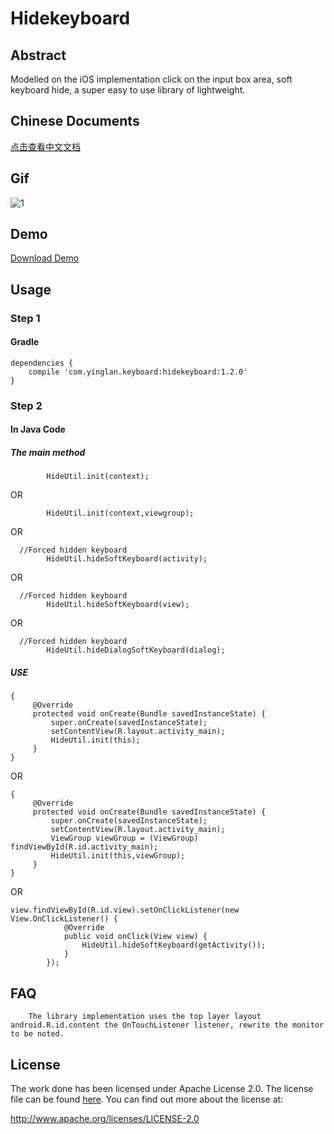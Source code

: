 # Hidekeyboard
## Abstract
Modelled on the iOS implementation click on the input box area, soft keyboard hide, a super easy to use library of lightweight.

## Chinese Documents
[点击查看中文文档](https://github.com/yingLanNull/HideKeyboard/blob/master/READEME_CN.md)

## Gif
![1](https://github.com/yingLanNull/HideKeyboard/blob/master/show/show.gif)

## Demo
[Download Demo](https://github.com/yingLanNull/HideKeyboard/blob/master/show/demo-debug.apk)

## Usage
### Step 1
#### Gradle
```
dependencies {
    compile 'com.yinglan.keyboard:hidekeyboard:1.2.0'
}
```

### Step 2

#### In Java Code

##### The main method

```
		HideUtil.init(context);
```
OR	
```
		HideUtil.init(context,viewgroup);
```
OR	
```
  //Forced hidden keyboard
		HideUtil.hideSoftKeyboard(activity);
```
OR	
```
  //Forced hidden keyboard
		HideUtil.hideSoftKeyboard(view);
```
OR	
```
  //Forced hidden keyboard
		HideUtil.hideDialogSoftKeyboard(dialog);
```
##### USE
```
{
	 @Override
     protected void onCreate(Bundle savedInstanceState) {
         super.onCreate(savedInstanceState);
         setContentView(R.layout.activity_main);
         HideUtil.init(this);
     }
}

```
OR
```
{
	 @Override
     protected void onCreate(Bundle savedInstanceState) {
         super.onCreate(savedInstanceState);
         setContentView(R.layout.activity_main);
         ViewGroup viewGroup = (ViewGroup) findViewById(R.id.activity_main);
         HideUtil.init(this,viewGroup);
     }
}

```
OR
```
view.findViewById(R.id.view).setOnClickListener(new View.OnClickListener() {
            @Override
            public void onClick(View view) {
                HideUtil.hideSoftKeyboard(getActivity());
            }
        });
```
## FAQ

```
	The library implementation uses the top layer layout android.R.id.content the OnTouchListener listener, rewrite the monitor to be noted.
```

## License
The work done has been licensed under Apache License 2.0. The license file can be found
[here](LICENSE). You can find out more about the license at:

http://www.apache.org/licenses/LICENSE-2.0

